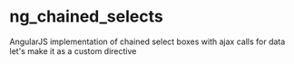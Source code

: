 # ng_chained_selects
AngularJS implementation of chained select boxes with ajax calls for data   
let's make it as a custom directive
